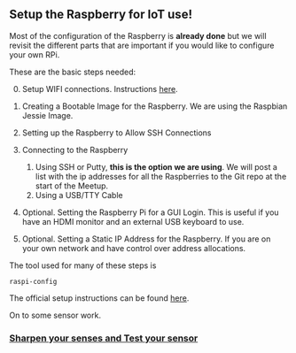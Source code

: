 ## Setup the Raspberry for IoT use! ##

Most of the configuration of the Raspberry is **already done** but we will revisit the different parts that are important if you would like to configure your own RPi.

These are the basic steps needed:

0. Setup WIFI connections. Instructions [here](https://www.raspberrypi.org/documentation/configuration/wireless/wireless-cli.md).

1. Creating a Bootable Image for the Raspberry. We are using the Raspbian Jessie Image.

2. Setting up the Raspberry to Allow SSH Connections

3. Connecting to the Raspberry
    1. Using SSH or Putty, **this is the option we are using**. We will post a list with the ip addresses for all the Raspberries to the Git repo at the start of the Meetup.
    2. Using a USB/TTY Cable

4. Optional. Setting the Raspberry Pi for a GUI Login. This is useful if you have an HDMI monitor and an external USB keyboard to use.

5. Optional. Setting a Static IP Address for the Raspberry. If you are on your own network and have control over address allocations.

The tool used for many of these steps is

`raspi-config`

The official setup instructions can be found [here](http://www.oracle.com/webfolder/technetwork/tutorials/obe/cloud/iot/RaspberryPiSetup/RaspberryPiSetup.html#section1).

On to some sensor work.

### [Sharpen your senses and Test your sensor](dhtsensor.md) ###
